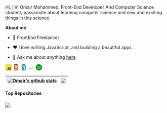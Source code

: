 <!-- <p align="center"><a href="https://OmairM0.github.io"><img width="80%" alt="Hello, I'm Omair Mohammed, Front-End Developer." src="./assets/gh-readme-header.png" /></a></p> -->

<br />

Hi, I'm Omair Mohammed, Front-End Developer And Computer Science student, passionate about learning computer science and new and exciting things in this science

**About me**

- 💼 FrontEnd Freelancer

- ❤️ I love writing JavaScript, and building a beautiful apps

- 💬 Ask me about anything [here](https://github.com/OmairM0/issues)

<code><img height="20" alt="javascript" src="https://raw.githubusercontent.com/github/explore/80688e429a7d4ef2fca1e82350fe8e3517d3494d/topics/javascript/javascript.png"></code>
<code><img height="20" alt="html" src="https://raw.githubusercontent.com/github/explore/80688e429a7d4ef2fca1e82350fe8e3517d3494d/topics/html/html.png"></code>
<code><img height="20" alt="css" src="https://raw.githubusercontent.com/github/explore/80688e429a7d4ef2fca1e82350fe8e3517d3494d/topics/css/css.png"></code>
<code><img height="20" alt="mysql" src="https://raw.githubusercontent.com/github/explore/5c058a388828bb5fde0bcafd4bc867b5bb3f26f3/topics/mysql/mysql.png"></code>
<code><img height="20" alt="csharp" src="https://raw.githubusercontent.com/github/explore/80688e429a7d4ef2fca1e82350fe8e3517d3494d/topics/csharp/csharp.png"></code>    


| <a href="https://github.com/OmairM0/github-readme-stats"><img align="center" src="https://github-readme-stats.vercel.app/api?username=OmairM0&show_icons=true&include_all_commits=true&theme=buefy&hide_border=true" alt="Omair's github stats" /></a> | <a href="https://github.com/OmairM0/github-readme-stats"><img align="center" src="https://github-readme-stats.vercel.app/api/top-langs/?username=OmairM0&layout=compact&theme=buefy&hide_border=true" /></a> |
| ------------- | ------------- |

#### Top Repositories


<a href="https://github.com/OmairM0/My-links">
  <img align="center" src="https://github-readme-stats.vercel.app/api/pin/?username=OmairM0&repo=My-links&theme=buefy" />
</a>


<br />
<br />
